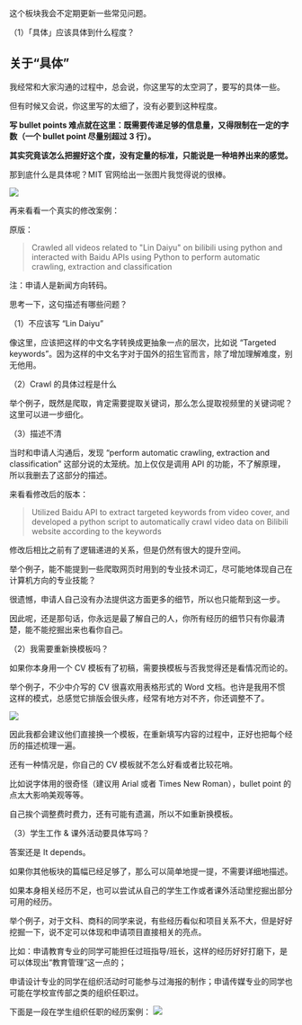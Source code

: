 这个板块我会不定期更新一些常见问题。 

（1）「具体」应该具体到什么程度？

## 关于“具体”

我经常和大家沟通的过程中，总会说，你这里写的太空洞了，要写的具体一些。

但有时候又会说，你这里写的太细了，没有必要到这种程度。 

**写 bullet points 难点就在这里：既需要传递足够的信息量，又得限制在一定的字数（一个 bullet point 尽量别超过 3 行）。**

**其实究竟该怎么把握好这个度，没有定量的标准，只能说是一种培养出来的感觉。**

那到底什么是具体呢？MIT 官网给出一张图片我觉得说的很棒。

![](https://image-upload-1307521651.cos.ap-nanjing.myqcloud.com/picture_upload/202208051112240.png)

再来看看一个真实的修改案例：

原版：
> Crawled all videos related to "Lin Daiyu" on bilibili using python and interacted with Baidu APIs using Python to perform automatic crawling, extraction and classification

注：申请人是新闻方向转码。

思考一下，这句描述有哪些问题？

（1）不应该写 “Lin Daiyu”  

像这里，应该把这样的中文名字转换成更抽象一点的层次，比如说 “Targeted keywords”。因为这样的中文名字对于国外的招生官而言，除了增加理解难度，别无他用。 

（2）Crawl 的具体过程是什么

举个例子，既然是爬取，肯定需要提取关键词，那么怎么提取视频里的关键词呢？这里可以进一步细化。 

（3）描述不清

当时和申请人沟通后，发现 “perform automatic crawling, extraction and classification” 这部分说的太笼统。加上仅仅是调用 API 的功能，不了解原理，所以我删去了这部分的描述。

来看看修改后的版本：

> Utilized Baidu API to extract targeted keywords from video cover, and developed a python script to automatically crawl video data on Bilibili website according to the keywords

修改后相比之前有了逻辑递进的关系，但是仍然有很大的提升空间。 

举个例子，能不能提到一些爬取网页时用到的专业技术词汇，尽可能地体现自己在计算机方向的专业技能？

很遗憾，申请人自己没有办法提供这方面更多的细节，所以也只能帮到这一步。 

因此呢，还是那句话，你永远是最了解自己的人，你所有经历的细节只有你最清楚，能不能挖掘出来也看你自己。

（2）我需要重新换模板吗？

如果你本身用一个 CV 模板有了初稿，需要换模板与否我觉得还是看情况而论的。 

举个例子，不少中介写的 CV 很喜欢用表格形式的 Word 文档。也许是我用不惯这样的模式，总感觉它排版会很头疼，经常有地方对不齐，你还调整不了。

![](https://image-upload-1307521651.cos.ap-nanjing.myqcloud.com/picture_upload/20230102174048.png)

因此我都会建议他们直接换一个模板，在重新填写内容的过程中，正好也把每个经历的描述梳理一遍。 

还有一种情况是，你自己的 CV 模板就不怎么好看或者比较花哨。

比如说字体用的很奇怪（建议用 Arial 或者 Times New Roman），bullet point 的点太大影响美观等等。

自己挨个调整费时费力，还有可能有遗漏，所以不如重新换模板。

（3）学生工作 & 课外活动要具体写吗？

答案还是 It depends。

如果你其他板块的篇幅已经足够了，那么可以简单地提一提，不需要详细地描述。 

如果本身相关经历不足，也可以尝试从自己的学生工作或者课外活动里挖掘出部分可用的经历。 

举个例子，对于文科、商科的同学来说，有些经历看似和项目关系不大，但是好好挖掘一下，说不定可以体现和申请项目直接相关的亮点。

比如：申请教育专业的同学可能担任过班指导/班长，这样的经历好好打磨下，是可以体现出“教育管理”这一点的；

申请设计专业的同学在组织活动时可能参与过海报的制作；申请传媒专业的同学也可能在学校宣传部之类的组织任职过。

下面是一段在学生组织任职的经历案例：
![](https://image-upload-1307521651.cos.ap-nanjing.myqcloud.com/picture_upload/20230105104915.png)
